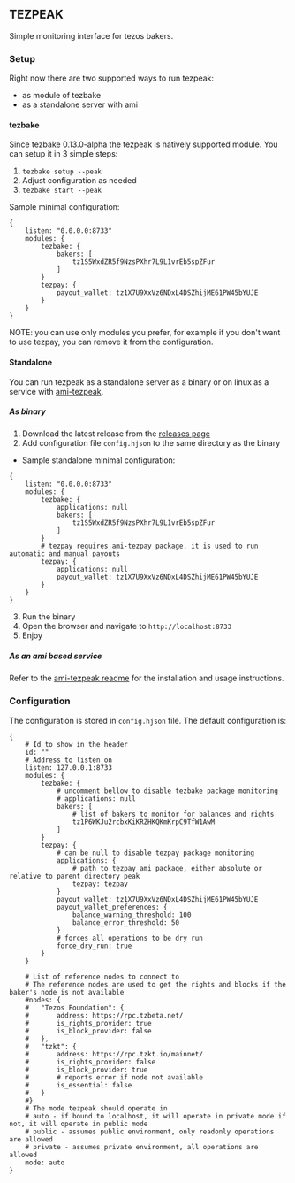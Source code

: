 ## TEZPEAK 

Simple monitoring interface for tezos bakers.

### Setup

Right now there are two supported ways to run tezpeak:
- as module of tezbake
- as a standalone server with ami

#### tezbake

Since tezbake 0.13.0-alpha the tezpeak is natively supported module. You can setup it in 3 simple steps:
1. `tezbake setup --peak`
2. Adjust configuration as needed
3. `tezbake start --peak`

Sample minimal configuration:
```hjson
{
	listen: "0.0.0.0:8733"
    modules: {
        tezbake: {
            bakers: [
                tz1S5WxdZR5f9NzsPXhr7L9L1vrEb5spZFur
            ]
        }
        tezpay: {
			payout_wallet: tz1X7U9XxVz6NDxL4DSZhijME61PW45bYUJE
		}
    }
}
```

NOTE: you can use only modules you prefer, for example if you don't want to use tezpay, you can remove it from the configuration.

#### Standalone

You can run tezpeak as a standalone server as a binary or on linux as a service with [ami-tezpeak](https://github.com/tez-capital/ami-tezpeak).

##### As binary

1. Download the latest release from the [releases page](https://github.com/tez-capital/tezpeak)
2. Add configuration file `config.hjson` to the same directory as the binary
- Sample standalone minimal configuration:
```hjson
{
	listen: "0.0.0.0:8733"
    modules: {
        tezbake: {
            applications: null
            bakers: [
                tz1S5WxdZR5f9NzsPXhr7L9L1vrEb5spZFur
            ]
        }
		# tezpay requires ami-tezpay package, it is used to run automatic and manual payouts
        tezpay: {
			applications: null
			payout_wallet: tz1X7U9XxVz6NDxL4DSZhijME61PW45bYUJE
		}
    }
}
```
3. Run the binary
4. Open the browser and navigate to `http://localhost:8733`
5. Enjoy

##### As an ami based service

Refer to the [ami-tezpeak readme](https://github.com/tez-capital/ami-tezpeak) for the installation and usage instructions.

### Configuration

The configuration is stored in `config.hjson` file. The default configuration is:

```hjson
{
	# Id to show in the header
  	id: ""
	# Address to listen on
  	listen: 127.0.0.1:8733
    modules: {
        tezbake: {
			# uncomment bellow to disable tezbake package monitoring
            # applications: null
            bakers: [
				# list of bakers to monitor for balances and rights
                tz1P6WKJu2rcbxKiKRZHKQKmKrpC9TfW1AwM
            ]
        }
        tezpay: {
			# can be null to disable tezpay package monitoring
			applications: {
				# path to tezpay ami package, either absolute or relative to parent directory peak
				tezpay: tezpay
			}
			payout_wallet: tz1X7U9XxVz6NDxL4DSZhijME61PW45bYUJE
            payout_wallet_preferences: {
                balance_warning_threshold: 100
                balance_error_threshold: 50
            }
			# forces all operations to be dry run
			force_dry_run: true
		}
    }
	
	# List of reference nodes to connect to
	# The reference nodes are used to get the rights and blocks if the baker's node is not available
	#nodes: {
	#	"Tezos Foundation": {
	#		address: https://rpc.tzbeta.net/
	#		is_rights_provider: true
	#		is_block_provider: false
	#	},
	#	"tzkt": {
	#		address: https://rpc.tzkt.io/mainnet/
	#		is_rights_provider: false
	#		is_block_provider: true
	#       # reports error if node not available
	#       is_essential: false
	#	}
	#}
	# The mode tezpeak should operate in
	# auto - if bound to localhost, it will operate in private mode if not, it will operate in public mode
	# public - assumes public environment, only readonly operations are allowed
	# private - assumes private environment, all operations are allowed
	mode: auto
}
``` 